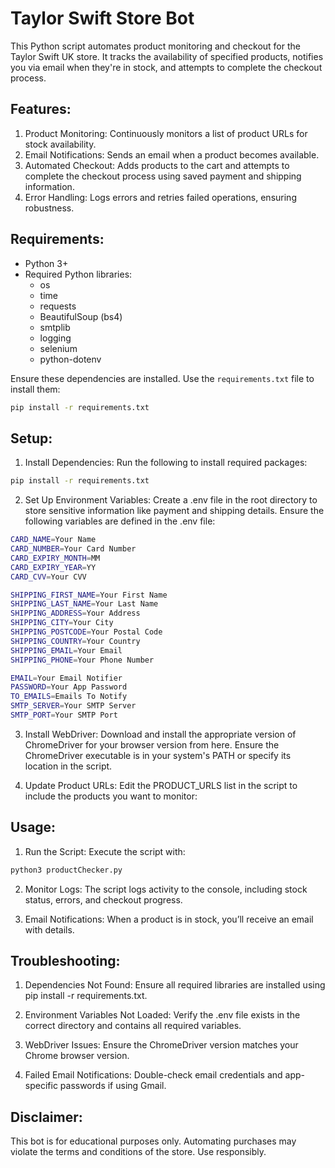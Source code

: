 Taylor Swift Store Bot
========================

This Python script automates product monitoring and checkout for the Taylor Swift UK store. It tracks the availability of specified products, notifies you via email when they're in stock, and attempts to complete the checkout process.

Features:
---------
1. Product Monitoring: Continuously monitors a list of product URLs for stock availability.
2. Email Notifications: Sends an email when a product becomes available.
3. Automated Checkout: Adds products to the cart and attempts to complete the checkout process using saved payment and shipping information.
4. Error Handling: Logs errors and retries failed operations, ensuring robustness.

Requirements:
-------------
- Python 3+
- Required Python libraries:
  - os
  - time
  - requests
  - BeautifulSoup (bs4)
  - smtplib
  - logging
  - selenium
  - python-dotenv

Ensure these dependencies are installed. Use the `requirements.txt` file to install them:
```bash
pip install -r requirements.txt
```

Setup:
--------------

1. Install Dependencies: Run the following to install required packages:
```bash
pip install -r requirements.txt
```

2. Set Up Environment Variables: Create a .env file in the root directory to store sensitive information like payment and shipping details. Ensure the following variables are defined in the .env file:
```bash
CARD_NAME=Your Name
CARD_NUMBER=Your Card Number
CARD_EXPIRY_MONTH=MM
CARD_EXPIRY_YEAR=YY
CARD_CVV=Your CVV

SHIPPING_FIRST_NAME=Your First Name
SHIPPING_LAST_NAME=Your Last Name
SHIPPING_ADDRESS=Your Address
SHIPPING_CITY=Your City
SHIPPING_POSTCODE=Your Postal Code
SHIPPING_COUNTRY=Your Country
SHIPPING_EMAIL=Your Email
SHIPPING_PHONE=Your Phone Number

EMAIL=Your Email Notifier
PASSWORD=Your App Password
TO_EMAILS=Emails To Notify
SMTP_SERVER=Your SMTP Server
SMTP_PORT=Your SMTP Port
```

3. Install WebDriver: Download and install the appropriate version of ChromeDriver for your browser version from here. Ensure the ChromeDriver executable is in your system's PATH or specify its location in the script.

4. Update Product URLs: Edit the PRODUCT_URLS list in the script to include the products you want to monitor:

Usage:
--------------
1. Run the Script: Execute the script with:
```bash
python3 productChecker.py
```

2. Monitor Logs: The script logs activity to the console, including stock status, errors, and checkout progress.

3. Email Notifications: When a product is in stock, you’ll receive an email with details.

Troubleshooting:
---------------

1. Dependencies Not Found: Ensure all required libraries are installed using pip install -r requirements.txt.

2. Environment Variables Not Loaded: Verify the .env file exists in the correct directory and contains all required variables.

3. WebDriver Issues: Ensure the ChromeDriver version matches your Chrome browser version.

4. Failed Email Notifications: Double-check email credentials and app-specific passwords if using Gmail.

Disclaimer:
---------------

This bot is for educational purposes only. Automating purchases may violate the terms and conditions of the store. Use responsibly.
